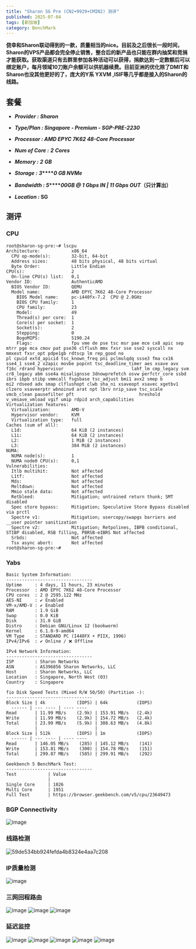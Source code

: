 ```yaml
---
title: "Sharon SG Pre (CN2+9929+CMIN2) 测评"
published: 2025-07-04
tags: [新加坡]
category: BenchMark
---
```


**侥幸和Sharon联动得到的一款，质量相当的nice。目前及之后很长一段时间，Sharon的VPS产品都会完全停止销售，整合后的新产品也只能在群内抽奖和竞捐才能获取。获取渠道只有去群里参加各种活动可以获得，捐款达到一定数额后可以绑定账户，每月领域10刀账户余额可以供机器续费。目前亚洲的优化除了DMIT和Sharon也没其他更好的了，庞大的Y系 YXVM ,ISIF等几乎都是接入的Sharon的线路。**

## 套餐

- **_Provider :_** **_Sharon_**

- **_Type/Plan : Singapore - Premium - SGP-PRE-2230_**

- **_Processor : AMD EPYC 7K62 48-Core Processor_**

- **_Num of Core :_** **_2_** **_Cores_**

- **_Memory :_** **_2_** **_GB_**

- **_Storage :_** **_3_****_0 GB NVMe_**

- **_Bandwidth : 5_****_00GB @ 1 Gbps IN | 11 Gbps OUT_（只计算出）**

- **_Location :_ SG**

## 测评

### CPU

```shell
root@sharon-sg-pre:~# lscpu
Architecture:            x86_64
  CPU op-mode(s):        32-bit, 64-bit
  Address sizes:         48 bits physical, 48 bits virtual
  Byte Order:            Little Endian
CPU(s):                  2
  On-line CPU(s) list:   0,1
Vendor ID:               AuthenticAMD
  BIOS Vendor ID:        QEMU
  Model name:            AMD EPYC 7K62 48-Core Processor
    BIOS Model name:     pc-i440fx-7.2  CPU @ 2.0GHz
    BIOS CPU family:     1
    CPU family:          23
    Model:               49
    Thread(s) per core:  1
    Core(s) per socket:  1
    Socket(s):           2
    Stepping:            0
    BogoMIPS:            5190.24
    Flags:               fpu vme de pse tsc msr pae mce cx8 apic sep mtrr pge mca cmov pat pse36 clflush mmx fxsr sse sse2 syscall nx mmxext fxsr_opt pdpe1gb rdtscp lm rep_good no                         pl cpuid extd_apicid tsc_known_freq pni pclmulqdq ssse3 fma cx16 sse4_1 sse4_2 x2apic movbe popcnt tsc_deadline_timer aes xsave avx f16c rdrand hypervisor                          lahf_lm cmp_legacy svm cr8_legacy abm sse4a misalignsse 3dnowprefetch osvw perfctr_core ssbd ibrs ibpb stibp vmmcall fsgsbase tsc_adjust bmi1 avx2 smep b                         mi2 rdseed adx smap clflushopt clwb sha_ni xsaveopt xsavec xgetbv1 clzero xsaveerptr wbnoinvd arat npt lbrv nrip_save tsc_scale vmcb_clean pausefilter pft                         hreshold v_vmsave_vmload vgif umip rdpid arch_capabilities
Virtualization features: 
  Virtualization:        AMD-V
  Hypervisor vendor:     KVM
  Virtualization type:   full
Caches (sum of all):     
  L1d:                   64 KiB (2 instances)
  L1i:                   64 KiB (2 instances)
  L2:                    1 MiB (2 instances)
  L3:                    384 MiB (2 instances)
NUMA:                    
  NUMA node(s):          1
  NUMA node0 CPU(s):     0,1
Vulnerabilities:         
  Itlb multihit:         Not affected
  L1tf:                  Not affected
  Mds:                   Not affected
  Meltdown:              Not affected
  Mmio stale data:       Not affected
  Retbleed:              Mitigation; untrained return thunk; SMT disabled
  Spec store bypass:     Mitigation; Speculative Store Bypass disabled via prctl
  Spectre v1:            Mitigation; usercopy/swapgs barriers and __user pointer sanitization
  Spectre v2:            Mitigation; Retpolines, IBPB conditional, STIBP disabled, RSB filling, PBRSB-eIBRS Not affected
  Srbds:                 Not affected
  Tsx async abort:       Not affected
root@sharon-sg-pre:~# 
```

### Yabs

```shell
Basic System Information:
---------------------------------
Uptime     : 4 days, 11 hours, 23 minutes
Processor  : AMD EPYC 7K62 48-Core Processor
CPU cores  : 2 @ 2595.122 MHz
AES-NI     : ✔ Enabled
VM-x/AMD-V : ✔ Enabled
RAM        : 1.9 GiB
Swap       : 0.0 KiB
Disk       : 31.0 GiB
Distro     : Debian GNU/Linux 12 (bookworm)
Kernel     : 6.1.0-9-amd64
VM Type    : STANDARD PC (I440FX + PIIX, 1996)
IPv4/IPv6  : ✔ Online / ❌ Offline

IPv4 Network Information:
---------------------------------
ISP        : Sharon Networks
ASN        : AS396856 Sharon Networks, LLC
Host       : Sharon Networks, LLC
Location   : Singapore, North West (03)
Country    : Singapore

fio Disk Speed Tests (Mixed R/W 50/50) (Partition -):
---------------------------------
Block Size | 4k            (IOPS) | 64k           (IOPS)
  ------ | --- ---- | ---- ---- 
Read       | 11.99 MB/s    (2.9k) | 153.91 MB/s   (2.4k)
Write      | 11.99 MB/s    (2.9k) | 154.72 MB/s   (2.4k)
Total      | 23.99 MB/s    (5.9k) | 308.63 MB/s   (4.8k)
           |                      |                     
Block Size | 512k          (IOPS) | 1m            (IOPS)
  ------ | --- ---- | ---- ---- 
Read       | 146.05 MB/s    (285) | 145.12 MB/s    (141)
Write      | 153.81 MB/s    (300) | 154.78 MB/s    (151)
Total      | 299.87 MB/s    (585) | 299.91 MB/s    (292)

Geekbench 5 BenchMark Test:
---------------------------------
Test            | Value                         
                |                               
Single Core     | 1026                          
Multi Core      | 1951                          
Full Test       | https://browser.geekbench.com/v5/cpu/23649473
```

### BGP Connectivity

<picture>
    <source srcset="https://s3.catcat.blog/images/2025/07/image-1.avif" type="image/avif">
    <source srcset="https://s3.catcat.blog/images/2025/07/image-1.webp" type="image/webp">
    <img src="https://s3.catcat.blog/images/2025/07/image-1.jpg" alt="image" loading="lazy">
</picture>

### 线路检测

<picture>
    <source srcset="https://s3.catcat.blog/images/2025/07/59de534bb924fefda4b8324e4aa7c208.avif" type="image/avif">
    <source srcset="https://s3.catcat.blog/images/2025/07/59de534bb924fefda4b8324e4aa7c208.webp" type="image/webp">
    <img src="https://s3.catcat.blog/images/2025/07/59de534bb924fefda4b8324e4aa7c208.jpg" alt="59de534bb924fefda4b8324e4aa7c208" loading="lazy">
</picture>

### IP质量检测

<picture>
    <source srcset="https://s3.catcat.blog/images/2025/07/image-2.avif" type="image/avif">
    <source srcset="https://s3.catcat.blog/images/2025/07/image-2.webp" type="image/webp">
    <img src="https://s3.catcat.blog/images/2025/07/image-2.jpg" alt="image" loading="lazy">
</picture>

### 三网回程路由

<picture>
    <source srcset="https://s3.catcat.blog/images/2025/07/image-3.avif" type="image/avif">
    <source srcset="https://s3.catcat.blog/images/2025/07/image-3.webp" type="image/webp">
    <img src="https://s3.catcat.blog/images/2025/07/image-3.jpg" alt="image" loading="lazy">
</picture>

<picture>
    <source srcset="https://s3.catcat.blog/images/2025/07/image-4.avif" type="image/avif">
    <source srcset="https://s3.catcat.blog/images/2025/07/image-4.webp" type="image/webp">
    <img src="https://s3.catcat.blog/images/2025/07/image-4.jpg" alt="image" loading="lazy">
</picture>

<picture>
    <source srcset="https://s3.catcat.blog/images/2025/07/image-5.avif" type="image/avif">
    <source srcset="https://s3.catcat.blog/images/2025/07/image-5.webp" type="image/webp">
    <img src="https://s3.catcat.blog/images/2025/07/image-5.jpg" alt="image" loading="lazy">
</picture>

### 延迟监控

<picture>
    <source srcset="https://s3.catcat.blog/images/2025/07/image-6-scaled.avif" type="image/avif">
    <source srcset="https://s3.catcat.blog/images/2025/07/image-6-scaled.webp" type="image/webp">
    <img src="https://s3.catcat.blog/images/2025/07/image-6-scaled.jpg" alt="image" loading="lazy">
</picture>

<picture>
    <source srcset="https://s3.catcat.blog/images/2025/07/image-7-scaled.avif" type="image/avif">
    <source srcset="https://s3.catcat.blog/images/2025/07/image-7-scaled.webp" type="image/webp">
    <img src="https://s3.catcat.blog/images/2025/07/image-7-scaled.jpg" alt="image" loading="lazy">
</picture>

<picture>
    <source srcset="https://s3.catcat.blog/images/2025/07/image-8-scaled.avif" type="image/avif">
    <source srcset="https://s3.catcat.blog/images/2025/07/image-8-scaled.webp" type="image/webp">
    <img src="https://s3.catcat.blog/images/2025/07/image-8-scaled.jpg" alt="image" loading="lazy">
</picture>

<picture>
    <source srcset="https://s3.catcat.blog/images/2025/07/image-9-scaled.avif" type="image/avif">
    <source srcset="https://s3.catcat.blog/images/2025/07/image-9-scaled.webp" type="image/webp">
    <img src="https://s3.catcat.blog/images/2025/07/image-9-scaled.jpg" alt="image" loading="lazy">
</picture>

<picture>
    <source srcset="https://s3.catcat.blog/images/2025/07/image-10-scaled.avif" type="image/avif">
    <source srcset="https://s3.catcat.blog/images/2025/07/image-10-scaled.webp" type="image/webp">
    <img src="https://s3.catcat.blog/images/2025/07/image-10-scaled.jpg" alt="image" loading="lazy">
</picture>
